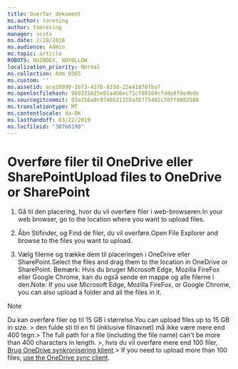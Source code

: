 ```yaml
---
title: Overfør dokument
ms.author: toresing
author: tomresing
manager: scotv
ms.date: 2/28/2018
ms.audience: Admin
ms.topic: article
ROBOTS: NOINDEX, NOFOLLOW
localization_priority: Normal
ms.collection: Adm_O365
ms.custom: ''
ms.assetid: ace29990-1bf3-4378-833d-22e418f0fba7
ms.openlocfilehash: 960331625e01a4b6ec71cf09184cfdde8f9e4bde
ms.sourcegitcommit: 03a156a9c9740521155a30775492c7dff0982588
ms.translationtype: MT
ms.contentlocale: da-DK
ms.lasthandoff: 03/22/2019
ms.locfileid: "30766198"
---
```

# <a name="upload-files-to-onedrive-or-sharepoint"></a><span data-ttu-id="d7c03-102">Overføre filer til OneDrive eller SharePoint</span><span class="sxs-lookup"><span data-stu-id="d7c03-102">Upload files to OneDrive or SharePoint</span></span>

1. <span data-ttu-id="d7c03-103">Gå til den placering, hvor du vil overføre filer i web-browseren.</span><span class="sxs-lookup"><span data-stu-id="d7c03-103">In your web browser, go to the location where you want to upload files.</span></span>
    
2. <span data-ttu-id="d7c03-104">Åbn Stifinder, og Find de filer, du vil overføre.</span><span class="sxs-lookup"><span data-stu-id="d7c03-104">Open File Explorer and browse to the files you want to upload.</span></span>
    
3. <span data-ttu-id="d7c03-105">Vælg filerne og trække dem til placeringen i OneDrive eller SharePoint.</span><span class="sxs-lookup"><span data-stu-id="d7c03-105">Select the files and drag them to the location in OneDrive or SharePoint.</span></span> <span data-ttu-id="d7c03-106">Bemærk: Hvis du bruger Microsoft Edge, Mozilla FireFox eller Google Chrome, kan du også sende en mappe og alle filerne i den.</span><span class="sxs-lookup"><span data-stu-id="d7c03-106">Note: If you use Microsoft Edge, Mozilla FireFox, or Google Chrome, you can also upload a folder and all the files in it.</span></span>
    
> [!NOTE]
>  <span data-ttu-id="d7c03-107">Du kan overføre filer op til 15 GB i størrelse.</span><span class="sxs-lookup"><span data-stu-id="d7c03-107">You can upload files up to 15 GB in size.</span></span> <span data-ttu-id="d7c03-108">> den fulde sti til en fil (inklusive filnavnet) må ikke være mere end 400 tegn.</span><span class="sxs-lookup"><span data-stu-id="d7c03-108">>  The full path for a file (including the file name) can't be more than 400 characters in length.</span></span> <span data-ttu-id="d7c03-109">>, hvis du vil overføre mere end 100 filer, [Brug OneDrive synkronisering klient](https://go.microsoft.com/fwlink/?linkid=866427).</span><span class="sxs-lookup"><span data-stu-id="d7c03-109">>  If you need to upload more than 100 files, [use the OneDrive sync client](https://go.microsoft.com/fwlink/?linkid=866427).</span></span> 
  

